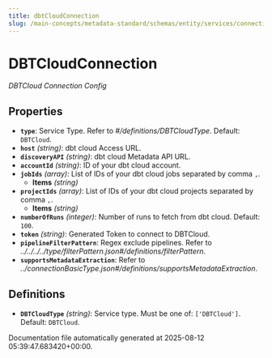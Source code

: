 ```yaml
---
title: dbtCloudConnection
slug: /main-concepts/metadata-standard/schemas/entity/services/connections/pipeline/dbtcloudconnection
---
```


# DBTCloudConnection

*DBTCloud Connection Config*

## Properties

- **`type`**: Service Type. Refer to *#/definitions/DBTCloudType*. Default: `DBTCloud`.
- **`host`** *(string)*: dbt cloud Access URL.
- **`discoveryAPI`** *(string)*: dbt cloud Metadata API URL.
- **`accountId`** *(string)*: ID of your dbt cloud account.
- **`jobIds`** *(array)*: List of IDs of your dbt cloud jobs separated by comma `,`.
  - **Items** *(string)*
- **`projectIds`** *(array)*: List of IDs of your dbt cloud projects separated by comma `,`.
  - **Items** *(string)*
- **`numberOfRuns`** *(integer)*: Number of runs to fetch from dbt cloud. Default: `100`.
- **`token`** *(string)*: Generated Token to connect to DBTCloud.
- **`pipelineFilterPattern`**: Regex exclude pipelines. Refer to *../../../../type/filterPattern.json#/definitions/filterPattern*.
- **`supportsMetadataExtraction`**: Refer to *../connectionBasicType.json#/definitions/supportsMetadataExtraction*.
## Definitions

- **`DBTCloudType`** *(string)*: Service type. Must be one of: `['DBTCloud']`. Default: `DBTCloud`.


Documentation file automatically generated at 2025-08-12 05:39:47.683420+00:00.

